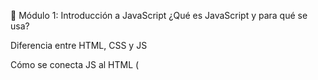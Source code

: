 🔹 Módulo 1: Introducción a JavaScript
¿Qué es JavaScript y para qué se usa?

Diferencia entre HTML, CSS y JS

Cómo se conecta JS al HTML (<script>)

Herramientas: navegador, consola, editor de código (VSCode)

Tu primer console.log()

🔹 Módulo 2: Fundamentos del Lenguaje
Comentarios (//, /* */)

Variables y constantes: let, const

Tipos de datos:

Strings, Números, Booleanos

null, undefined, NaN

Operadores:

Aritméticos, Comparación, Lógicos

Asignación, Concatenación

🔹 Módulo 3: Estructuras de Control
Condicionales:

if, else, else if

switch

Bucles:

for, while, do...while

Palabras clave: break, continue

🔹 Módulo 4: Funciones
Declaración vs Expresión

Parámetros y argumentos

Return

Funciones flecha (=>)

Scope (ámbito de variables)

🔹 Módulo 5: Arrays y Métodos
Crear arrays

Acceder/modificar elementos

Recorrer con for, for...of

Métodos comunes:

push(), pop(), shift(), unshift()

slice(), splice()

indexOf(), includes()

map(), filter(), forEach(), find()

🔹 Módulo 6: Objetos
Crear objetos

Acceder a propiedades (., [])

Agregar, modificar, eliminar propiedades

Métodos en objetos

Iterar con for...in

🔹 Módulo 7: DOM (Document Object Model)
¿Qué es el DOM?

Seleccionar elementos:

getElementById, querySelector, etc.

Cambiar contenido (textContent, innerHTML)

Cambiar estilos (style)

Eventos:

addEventListener

Eventos comunes: click, input, submit

Crear y eliminar elementos desde JS

🔹 Módulo 8: Formularios y Validación
Capturar valores de inputs

Validación básica

Prevenir comportamiento por defecto

Mostrar mensajes de error

🔹 Módulo 9: Proyecto Mini CRUD
Crear una app simple de gestión de tareas o usuarios:

Crear, listar, editar, eliminar elementos

Almacenamiento local con localStorage

🔹 Módulo 10: Funciones Avanzadas
Callbacks

Funciones anidadas

Funciones como argumentos

Closures (introducción sencilla)

🔹 Módulo 11: Asincronía en JavaScript
Introducción al flujo asíncrono

setTimeout, setInterval

Promesas (Promise)

fetch() y consumo de APIs públicas

async / await

🔹 Módulo 12: Buenas prácticas y organización
Comentarios claros

Nombres descriptivos

Separar lógica en funciones

Reutilización de código